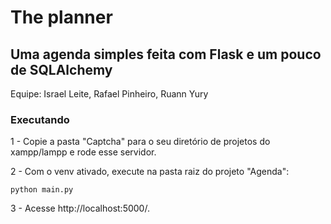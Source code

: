 # The planner
## Uma agenda simples feita com Flask e um pouco de SQLAlchemy


Equipe: Israel Leite, Rafael Pinheiro, Ruann Yury


### Executando


1 - Copie a pasta "Captcha" para o seu diretório de projetos do xampp/lampp e rode esse servidor.

2 - Com o venv ativado, execute na pasta raiz do projeto "Agenda":
```
python main.py
```

3 - Acesse http://localhost:5000/.
